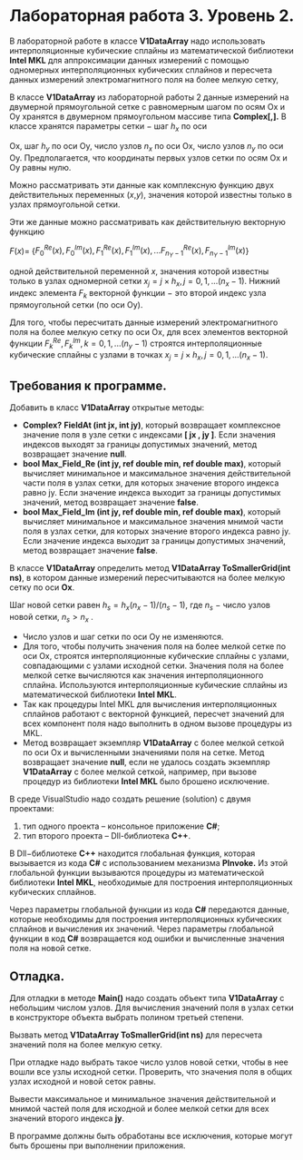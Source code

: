 # Лабораторная работа 3. Уровень 2.

В  лабораторной  работе  в  классе  **V1DataArray**  надо  использовать  интерполяционные кубические сплайны из математической библиотеки **Intel MKL** для аппроксимации данных измерений  с  помощью  одномерных  интерполяционных  кубических  сплайнов  и  пересчета данных измерений электромагнитного поля на более мелкую сетку,  

В  классе  **V1DataArray**  из  лабораторной  работы  2  данные  измерений  на  двумерной прямоугольной  сетке  с  равномерным  шагом  по  осям  Ox  и  Oy  хранятся  в  двумерном прямоугольном массиве типа **Complex[,].** В классе хранятся параметры сетки − шаг $h_x$ по оси 

Ox, шаг $h_y$ по оси Oy, число узлов $n_x$ по оси Ox, число узлов $n_y$ по оси Oy. Предполагается, что координаты первых узлов сетки по осям Ox и Oy равны нулю.  

Можно  рассматривать  эти  данные  как  комплексную  функцию  двух  действительных переменных (*x*,*y*), значения которой известны только в узлах прямоугольной сетки.  

Эти же данные можно рассматривать как действительную векторную функцию 

$`F(x) =`$ {$`F_0^{Re}(x), F_0^{Im}(x), F_1^{Re}(x), F_1^{Im}(x),... F_{n_Y - 1}^{Re}(x), F_{n_Y - 1}^{Im}(x)`$}

одной  действительной  переменной  *x*,  значения  которой  известны  только  в  узлах одномерной сетки $`x_j = j×h_x, j = 0,1,...(n_x − 1)`$. Нижний индекс элемента $F_k$ векторной 
функции − это второй индекс узла прямоугольной сетки (по оси Oy).    

Для того, чтобы пересчитать данные измерений электромагнитного поля на более мелкую сетку  по  оси  Ox,  для  всех  элементов  векторной  функции  $`F_k^{Re}, F_k^{Im}, k =0,1,...(n_y − 1)`$
строятся  интерполяционные  кубические  сплайны  с  узлами  в  точках $`x_j = j×h_x, j = 0,1,...(n_x −1)`$. 

## Требования к программе.

Добавить в класс **V1DataArray** открытые методы:  

- **Complex?** **FieldAt (int jx, int jy)**, который возвращает комплексное значение  поля в узле сетки с индексами **[ jx , jy ]**. Если значения индексов выходят за границы допустимых значений, метод возвращает значение **null**.  
- **bool Max\_Field\_Re (int jy, ref double min, ref double max)**, который вычисляет минимальное и максимальное значения действительной части поля в узлах сетки, для которых значение второго индекса равно  jy. Если значение индекса выходит за границы допустимых значений, метод возвращает значение **false**. 
- **bool Max\_Field\_Im (int jy, ref double min, ref double max)**, который вычисляет минимальное и максимальное значения мнимой части поля в узлах сетки, для которых значение второго индекса равно  jy. Если значение индекса выходит за границы допустимых значений, метод возвращает значение **false**. 

В  классе  **V1DataArray**  определить  метод  **V1DataArray ToSmallerGrid(int  ns)**,  в  котором данные измерений пересчитываются на более мелкую сетку по оси **Ox**. 

Шаг  новой  сетки  равен  $`h_s = h_x(n_x − 1)/(n_s − 1)`$,   где  $n_s$  −  число  узлов  новой  сетки, $n_s > n_x$ . 

- Число узлов и шаг сетки по оси Oy не изменяются. 
- Для того, чтобы получить значения поля на более мелкой сетке по оси Ox, строятся интерполяционные кубические сплайны с узлами, совпадающими с узлами исходной сетки. Значения поля на более мелкой сетке вычисляются как значения интерполяционного сплайна. Используются интерполяционные кубические сплайны из математической библиотеки **Intel MKL**. 
- Так как процедуры Intel MKL для вычисления интерполяционных сплайнов работают с векторной функцией, пересчет значений для всех компонент поля надо выполнить в одном вызове процедуры из MKL.  
- Метод возвращает экземпляр **V1DataArray** с более мелкой сеткой по оси Ox и вычисленными значениями поля на сетке. Метод возвращает значение **null**, если не удалось создать экземпляр **V1DataArray** с более мелкой сеткой, например, при вызове процедур из библиотеки **Intel MKL** было брошено исключение. 

В среде VisualStudio надо cоздать решение (solution) с двумя проектами: 

1. тип одного проекта – консольное приложение **C#**;  
1. тип второго проекта – Dll-библиотека **C++**. 

В  Dll−библиотеке  **C++**  находится  глобальная  функция,  которая  вызывается  из  кода  **C#**  с использованием механизма **PInvoke.** Из этой глобальной функции  вызываются процедуры из математической библиотеки **Intel MKL**, необходимые для  построения интерполяционных кубических сплайнов. 

Через параметры глобальной функции из кода **C#** передаются данные, которые необходимы для построения интерполяционных кубических сплайнов и вычисления их значений. Через параметры глобальной функции в код **C#** возвращается код ошибки и вычисленные значения поля на новой сетке. 

## Отладка.

Для отладки в методе **Main()** надо создать объект типа **V1DataArray** с небольшим числом узлов.  Для  вычисления  значений  поля  в  узлах  сетки  в  конструкторе  объекта  выбрать полином третьей степени. 

Вызвать  метод  **V1DataArray ToSmallerGrid(int  ns)**  для  пересчета  значений  поля  на  более мелкую сетку. 

При  отладке  надо  выбрать  такое  число  узлов  новой  сетки,  чтобы  в  нее  вошли  все  узлы исходной сетки. Проверить, что значения поля в общих узлах исходной и новой сеток равны. 

Вывести максимальное и минимальное значения действительной и мнимой частей поля для исходной и более мелкой сетки для всех значений второго индекса **jy**. 

В программе должны быть обработаны все исключения, которые могут быть брошены при выполнении приложения. 
